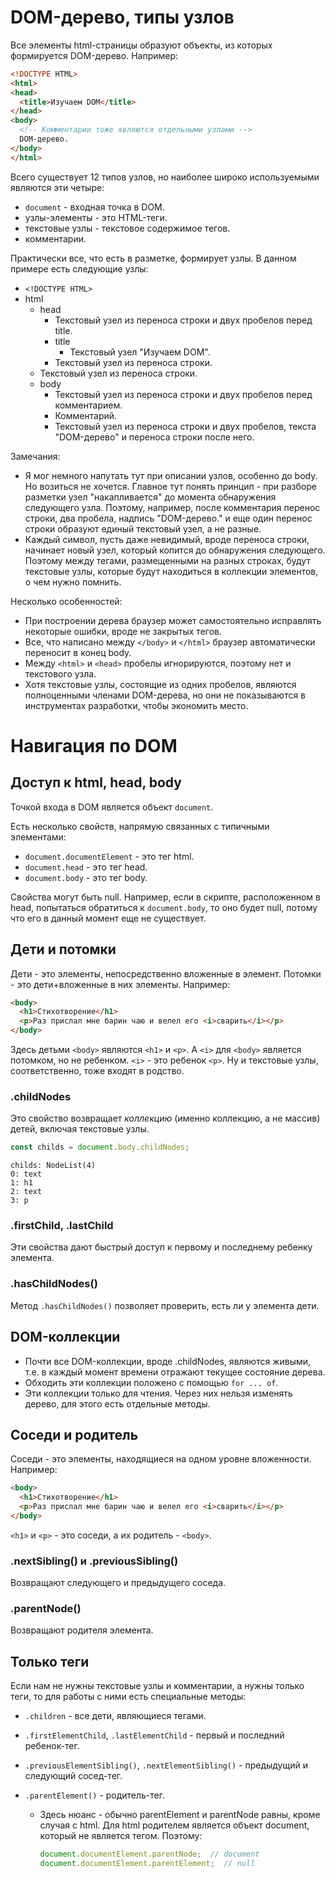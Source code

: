 

# DOM-дерево, типы узлов

Все элементы html-страницы образуют объекты, из которых формируется DOM-дерево. Например:

```html
<!DOCTYPE HTML>
<html>
<head>
  <title>Изучаем DOM</title>
</head>
<body>
  <!-- Комментарии тоже являются отдельными узлами -->
  DOM-дерево.
</body>
</html>
```

Всего существует 12 типов узлов, но наиболее широко используемыми являются эти четыре:

* `document` - входная точка в DOM.
* узлы-элементы - это HTML-теги.
* текстовые узлы - текстовое содержимое тегов.
* комментарии.

Практически все, что есть в разметке, формирует узлы. В данном примере есть следующие узлы:

* `<!DOCTYPE HTML>`
* html
  * head
    * Текстовый узел из переноса строки и двух пробелов перед title.
    * title
      * Текстовый узел "Изучаем DOM".
    * Текстовый узел из переноса строки.
  * Текстовый узел из переноса строки.
  * body
    * Текстовый узел из переноса строки и двух пробелов перед комментарием.
    * Комментарий.
    * Текстовый узел из переноса строки и двух пробелов, текста "DOM-дерево" и переноса строки после него.

Замечания:

* Я мог немного напутать тут при описании узлов, особенно до body. Но возиться не хочется. Главное тут понять принцип - при разборе разметки узел "накапливается" до момента обнаружения следующего узла. Поэтому, например, после комментария перенос строки, два пробела, надпись "DOM-дерево." и еще один перенос строки образуют единый текстовый узел, а не разные.
* Каждый символ, пусть даже невидимый, вроде переноса строки, начинает новый узел, который копится до обнаружения следующего. Поэтому между тегами, размещенными на разных строках, будут текстовые узлы, которые будут находиться в коллекции элементов, о чем нужно помнить.

Несколько особенностей:

* При построении дерева браузер может самостоятельно исправлять некоторые ошибки, вроде не закрытых тегов.
* Все, что написано между `</body>` и `</html>` браузер автоматически переносит в конец body.
* Между `<html>` и `<head>` пробелы игнорируются, поэтому нет и текстового узла.
* Хотя текстовые узлы, состоящие из одних пробелов, являются полноценными членами DOM-дерева, но они не показываются в инструментах разработки, чтобы экономить место.

# Навигация по DOM

## Доступ к html, head, body

Точкой входа в DOM является объект `document`.

Есть несколько свойств, напрямую связанных с типичными элементами:

* `document.documentElement` - это тег html.
* `document.head` - это тег head.
* `document.body` - это тег body.

Свойства могут быть null. Например, если в скрипте, расположенном в head, попытаться обратиться к `document.body`, то оно будет null, потому что его в данный момент еще не существует.

## Дети и потомки

Дети - это элементы, непосредственно вложенные в элемент. Потомки - это дети+вложенные в них элементы. Например:

```html
<body>
  <h1>Стихотворение</h1>
  <p>Раз прислал мне барин чаю и велел его <i>сварить</i></p>
</body>
```

Здесь детьми `<body>` являются `<h1>` и `<p>`. А  `<i>` для `<body>` является потомком, но не ребенком. `<i>` - это ребенок `<p>`. Ну и текстовые узлы, соответственно, тоже входят в родство.

### .childNodes

Это свойство возвращает *коллекцию* (именно коллекцию, а не массив) детей, включая текстовые узлы.

```javascript
const childs = document.body.childNodes;
```

```
childs: NodeList(4)
0: text
1: h1
2: text
3: p
```

### .firstChild, .lastChild

Эти свойства дают быстрый доступ к первому и последнему ребенку элемента.

### .hasChildNodes()

Метод `.hasChildNodes()` позволяет проверить, есть ли у элемента дети.

## DOM-коллекции

* Почти все DOM-коллекции, вроде .childNodes, являются живыми, т.е. в каждый момент времени отражают текущее состояние дерева.
* Обходить эти коллекции положено с помощью `for ... of`.
* Эти коллекции только для чтения. Через них нельзя изменять дерево, для этого есть отдельные методы.

## Соседи и родитель

Соседи - это элементы, находящиеся на одном уровне вложенности. Например:

```html
<body>
  <h1>Стихотворение</h1>
  <p>Раз прислал мне барин чаю и велел его <i>сварить</i></p>
</body>
```

`<h1>` и `<p>` - это соседи, а их родитель - `<body>`.

### .nextSibling() и .previousSibling()

Возвращают следующего и предыдущего соседа.

### .parentNode()

Возвращают родителя элемента.

## Только теги

Если нам не нужны текстовые узлы и комментарии, а нужны только теги, то для работы с ними есть специальные методы:

* `.children` - все дети, являющиеся тегами.

* `.firstElementChild`, `.lastElementChild` - первый и последний ребенок-тег.

* `.previousElementSibling()`, `.nextElementSibling()` - предыдущий и следующий сосед-тег.

* `.parentElement()` - родитель-тег.

  * Здесь нюанс - обычно parentElement и parentNode равны, кроме случая с html. Для html родителем является объект document, который не является тегом. Поэтому:

    ```javascript
    document.documentElement.parentNode;  // document
    document.documentElement.parentElement;  // null
    ```

    